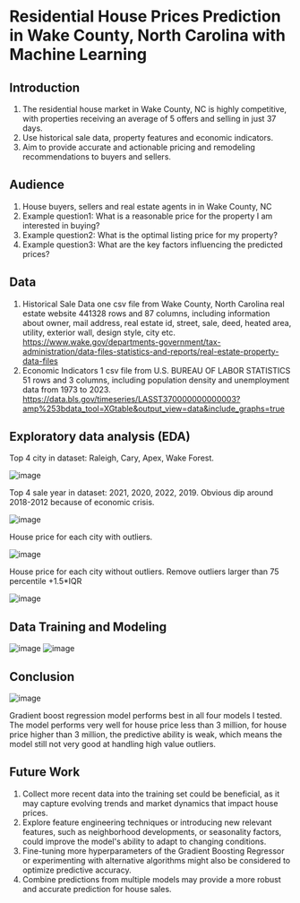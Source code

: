 # Residential House Prices Prediction in Wake County, North Carolina with Machine Learning
## Introduction
1. The residential house market in Wake County, NC is highly competitive, with properties receiving an average of 5 offers and selling in just 37 days. 
2. Use historical sale data, property features and economic indicators.
3. Aim to provide accurate and actionable pricing and remodeling recommendations to buyers and sellers.
## Audience
1. House buyers, sellers and real estate agents in in Wake County, NC 
2. Example question1: What is a reasonable price for the property I am interested in buying? 
3. Example question2: What is the optimal listing price for my property? 
4. Example question3: What are the key factors influencing the predicted prices?
## Data
1. Historical Sale Data
one csv file from Wake County, North Carolina real estate website
441328 rows and 87 columns, including information about owner, mail address, real estate id, street, sale, deed, heated area, utility, exterior wall, design style, city etc.
https://www.wake.gov/departments-government/tax-administration/data-files-statistics-and-reports/real-estate-property-data-files
2. Economic Indicators
1 csv file from U.S. BUREAU OF LABOR STATISTICS
51 rows and 3 columns, including population density and unemployment data from 1973 to 2023.
https://data.bls.gov/timeseries/LASST370000000000003?amp%253bdata_tool=XGtable&output_view=data&include_graphs=true
## Exploratory data analysis (EDA)

Top 4 city in dataset: Raleigh, Cary, Apex, Wake Forest.

![image](https://github.com/tsar1987/Capstone_Project_Two/assets/125304961/f546e755-3f40-44ea-a35d-e75450ee4a20)

Top 4 sale year in dataset: 2021, 2020, 2022, 2019. Obvious dip around 2018-2012 because of economic crisis.

![image](https://github.com/tsar1987/Capstone_Project_Two/assets/125304961/43c14eb2-20aa-4e67-bce3-eaf2708c4b14)

House price for each city with outliers.

![image](https://github.com/tsar1987/Capstone_Project_Two/assets/125304961/c7ead80c-93c0-41ac-be52-53bff7cf04bb)

House price for each city without outliers. Remove outliers larger than 75 percentile +1.5*IQR

![image](https://github.com/tsar1987/Capstone_Project_Two/assets/125304961/7c4cf24d-f005-4c82-a0fe-71aedd6e625a)
## Data Training and Modeling
![image](https://github.com/tsar1987/Capstone_Project_Two/assets/125304961/119a1555-e96b-4d59-8d90-f020feac5afa)
![image](https://github.com/tsar1987/Capstone_Project_Two/assets/125304961/5380ded0-8123-4b73-af9c-76538c3c3cb3)
## Conclusion
![image](https://github.com/tsar1987/Capstone_Project_Two/assets/125304961/7df947e3-5425-49dd-9a37-395e54df4fba)

Gradient boost regression model performs best in all four models I tested. The model performs very well for house price less than 3 million, for house price higher than 3 million, the predictive ability is weak, which means the model still not very good at handling high value outliers.
## Future Work
1. Collect more recent data into the training set could be beneficial, as it may capture evolving trends and market dynamics that impact house prices. 
2. Explore feature engineering techniques or introducing new relevant features, such as neighborhood developments, or seasonality factors, could improve the model's ability to adapt to changing conditions. 
3. Fine-tuning more hyperparameters of the Gradient Boosting Regressor or experimenting with alternative algorithms might also be considered to optimize predictive accuracy. 
4. Combine predictions from multiple models may provide a more robust and accurate prediction for house sales.














